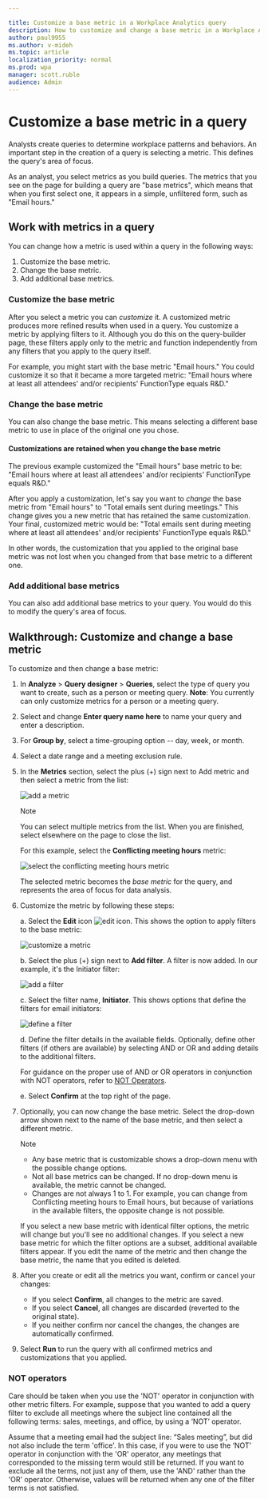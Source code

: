 ```yaml
---

title: Customize a base metric in a Workplace Analytics query
description: How to customize and change a base metric in a Workplace Analytics query. 
author: paul9955
ms.author: v-mideh
ms.topic: article
localization_priority: normal 
ms.prod: wpa
manager: scott.ruble
audience: Admin
---
```


# Customize a base metric in a query

Analysts create queries to determine workplace patterns and behaviors. An important step in the creation of a query is selecting a metric. This defines the query's area of focus.

As an analyst, you select metrics as you build queries. The metrics that you see on the page for building a query are "base metrics", which means that when you first select one, it appears in a simple, unfiltered form, such as "Email hours."

## Work with metrics in a query

You can change how a metric is used within a query in the following ways:

1. Customize the base metric.
2. Change the base metric.
3. Add additional base metrics.

### Customize the base metric

After you select a metric you can _customize_ it. A customized metric produces more refined results when used in a query. You customize a metric by applying filters to it. Although you do this on the query-builder page, these filters apply only to the metric and function independently from any filters that you apply to the query itself.

For example, you might start with the base metric "Email hours." You could customize it so that it became a more targeted metric: "Email hours where at least all attendees' and/or recipients' FunctionType equals R&D."  

### Change the base metric

You can also change the base metric. This means selecting a different base metric to use in place of the original one you chose.

#### Customizations are retained when you change the base metric

The previous example customized the "Email hours" base metric to be: "Email hours where at least all attendees' and/or recipients' FunctionType equals R&D."

After you apply a customization, let's say you want to *change* the base metric from "Email hours" to "Total emails sent during meetings." This change gives you a new metric that has retained the same customization. Your final, customized metric would be: "Total emails sent during meeting where at least all attendees' and/or recipients' FunctionType equals R&D."

In other words, the customization that you applied to the original base metric was not lost when you changed from that base metric to a different one.

### Add additional base metrics

You can also add additional base metrics to your query. You would do this to modify the query's area of focus.

## Walkthrough: Customize and change a base metric

To customize and then change a base metric:

1. In **Analyze** > **Query designer** > **Queries**, select the type of query you want to create, such as a person or meeting query. **Note**: You currently can only customize metrics for a person or a meeting query.
2. Select and change **Enter query name here** to name your query and enter a description.
3. For **Group by**, select a time-grouping option -- day, week, or month.
4. Select a date range and a meeting exclusion rule.
5. In the **Metrics** section, select the plus (+) sign next to Add metric and then select a metric from the list:

   ![add a metric](../Images/WpA/Tutorials/custom-metric-01.png)

   >[!Note]
   >You can select multiple metrics from the list. When you are finished, select elsewhere on the page to close the list.

   For this example, select the **Conflicting meeting hours** metric:

   ![select the conflicting meeting hours metric](../Images/WpA/Tutorials/custom-metric-02.png)

   The selected metric becomes the *base metric* for the query, and represents the area of focus for data analysis.

6. Customize the metric by following these steps:

   a. Select the **Edit** icon ![edit icon](../Images/WpA/Tutorials/edit-icon.png). This shows the option to apply filters to the base metric:

   ![customize a metric](../Images/WpA/Tutorials/custom-metric-03.png)

   b. Select the plus (+) sign next to **Add filter**. A filter is now added. In our example, it's the Initiator filter:

   ![add a filter](../Images/WpA/Tutorials/custom-metric-04.png)

   c. Select the filter name, **Initiator**. This shows options that define the filters for email initiators:

   ![define a filter](../Images/WpA/Tutorials/custom-metric-05.png)

   d. Define the filter details in the available fields. Optionally, define other filters (if others are available) by selecting AND or OR and adding details to the additional filters.

    For guidance on the proper use of AND or OR operators in conjunction with NOT operators, refer to [NOT Operators](#not-operators).

   e. Select **Confirm** at the top right of the page.

7. Optionally, you can now change the base metric. Select the drop-down arrow shown next to the name of the base metric, and then select a different metric.

   >[!Note]
   >
   >* Any base metric that is customizable shows a drop-down menu with the possible change options.
   >* Not all base metrics can be changed. If no drop-down menu is available, the metric cannot be changed.
   >* Changes are not always 1 to 1. For example, you can change from Conflicting meeting hours to Email hours, but because of variations in the available filters, the opposite change is not possible.

   If you select a new base metric with identical filter options, the metric will change but you'll see no additional changes. If you select a new base metric for which the filter options are a subset, additional available filters appear. If you edit the name of the metric and then change the base metric, the name that you edited is deleted.

8. After you create or edit all the metrics you want, confirm or cancel your changes:
   * If you select **Confirm**, all changes to the metric are saved.
   * If you select **Cancel**, all changes are discarded (reverted to the original state).
   * If you neither confirm nor cancel the changes, the changes are automatically confirmed.

9. Select **Run** to run the query with all confirmed metrics and customizations that you applied.

### NOT operators

Care should be taken when you use the 'NOT' operator in conjunction with other metric filters. For example, suppose that you wanted to add a query filter to exclude all meetings where the subject line contained all the following terms: sales, meetings, and office, by using a ‘NOT’ operator.

Assume that a meeting email had the subject line: “Sales meeting”, but did not also include the term 'office'. In this case, if you were to use the ‘NOT’ operator in conjunction with the 'OR' operator, any meetings that corresponded to the missing term would still be returned. If you want to exclude all the terms, not just any of them, use the 'AND' rather than the 'OR' operator. Otherwise, values will be returned when any one of the filter terms is not satisfied.
